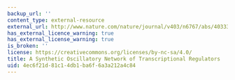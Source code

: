 ```yaml
---
backup_url: ''
content_type: external-resource
external_url: http://www.nature.com/nature/journal/v403/n6767/abs/403335a0.html
has_external_licence_warning: true
has_external_license_warning: true
is_broken: ''
license: https://creativecommons.org/licenses/by-nc-sa/4.0/
title: A Synthetic Oscillatory Network of Transcriptional Regulators
uid: 4ec6f21d-81c1-4db1-ba6f-6a3a212a4c84
---
```

